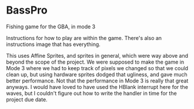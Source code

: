 BassPro
=======

Fishing game for the GBA, in mode 3

Instructions for how to play are within the game. There's also an instructions image that has everything.

This uses Affine Sprites, and sprites in general, which were way above and beyond the scope of the project. We were supposed to make the game in Mode 3 where we had to keep track of pixels we changed so that we could clean up, but using hardware sprites dodged that ugliness, and gave much better performance. Not that the performance in Mode 3 is really that great anyways. I would have loved to have used the HBlank interrupt here for the waves, but I couldn't figure out how to write the handler in time for the project due date.

